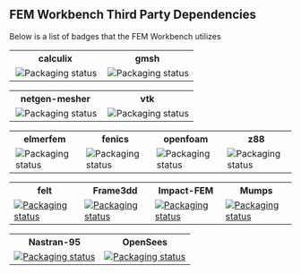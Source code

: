 ## FEM Workbench Third Party Dependencies
Below is a list of badges that the FEM Workbench utilizes

<table>
  <tr>
    <th>calculix</th>
    <th>gmsh</th>
  </tr>
  <tr>
    <td valign="top"><a href="https://repology.org/metapackage/calculix/versions">
      <img src="https://repology.org/badge/vertical-allrepos/calculix.svg" alt="Packaging status" align="right"></a>
    </td>
    <td valign="top"><a href="https://repology.org/metapackage/gmsh/versions">
      <img src="https://repology.org/badge/vertical-allrepos/gmsh.svg" alt="Packaging status" align="right"></a>
    </td>
  </tr>
</table>


<table>
  <tr>
    <th>netgen-mesher</th>
    <th>vtk</th>
  </tr>
  <tr>
    <td valign="top"><a href="https://repology.org/metapackage/netgen-mesher/versions">
      <img src="https://repology.org/badge/vertical-allrepos/netgen-mesher.svg" alt="Packaging status" align="right"></a>
    </td>
    <td valign="top"><a href="https://repology.org/metapackage/vtk/versions">
      <img src="https://repology.org/badge/vertical-allrepos/vtk.svg" alt="Packaging status" align="right"></a>
    </td>
  </tr>
</table>

<table>
  <tr>
    <th>elmerfem</th>
    <th>fenics</th>
    <th>openfoam</th>
    <th>z88</th>
  </tr>
  <tr>
    <td valign="top"><a href="https://repology.org/metapackage/elmerfem/versions">
      <img src="https://repology.org/badge/vertical-allrepos/elmerfem.svg" alt="Packaging status" align="right"></a>
    </td>
    <td valign="top"><a href="https://repology.org/metapackage/fenics/versions">
      <img src="https://repology.org/badge/vertical-allrepos/fenics.svg" alt="Packaging status" align="right"></a>
    </td>
    <td valign="top"><a href="https://repology.org/metapackage/openfoam/versions">
      <img src="https://repology.org/badge/vertical-allrepos/openfoam.svg" alt="Packaging status" align="right"></a>
    </td>
    <td valign="top"><a href="https://repology.org/metapackage/z88/versions">
      <img src="https://repology.org/badge/vertical-allrepos/z88.svg" alt="Packaging status" align="right"></a>
    </td>
  </tr>
</table>

<table>
  <tr>
    <th>felt</th>
    <th>Frame3dd</th>
    <th>Impact-FEM</th>
    <th>Mumps</th>
  </tr>
  <tr>
    <td valign="top"><a href="https://repology.org/metapackage/felt/versions">
    <img src="https://repology.org/badge/vertical-allrepos/felt.svg" alt="Packaging status"></a>
    </td>
    <td valign="top"><a href="https://repology.org/metapackage/frame3dd/versions">
      <img src="https://repology.org/badge/vertical-allrepos/frame3dd.svg" alt="Packaging status"></a>
    </td>
    <td valign="top"><a href="https://repology.org/metapackage/impact/versions">
      <img src="https://repology.org/badge/vertical-allrepos/impact.svg" alt="Packaging status"></a>
    </td>
    <td valign="top"><a href="https://repology.org/metapackage/mumps/versions">
    <img src="https://repology.org/badge/vertical-allrepos/mumps.svg" alt="Packaging status"></a>
    </td>    
  </tr>
</table>

<table>
  <tr>
    <th>Nastran-95</th>
    <th>OpenSees</th>
  </tr>
  <tr>
    <td valign="top"><a href="https://repology.org/metapackage/nastran-95/versions">
    <img src="https://repology.org/badge/vertical-allrepos/nastran-95.svg" alt="Packaging status"></a>
    </td>
    <td valign="top"><a href="https://repology.org/metapackage/opensees/versions">
    <img src="https://repology.org/badge/vertical-allrepos/opensees.svg" alt="Packaging status"></a>
    </td>
  </tr>
</table>


